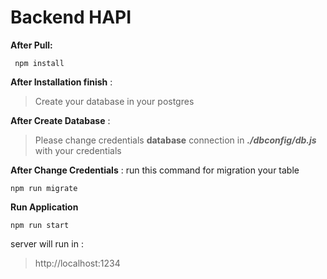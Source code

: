 # Backend HAPI

**After Pull:**

     npm install

**After Installation finish** :

> Create your database in your postgres

**After Create Database** :

> Please change credentials **database** connection in **_./dbconfig/db.js_** with your
> credentials

**After Change Credentials** :
run this command for migration your table

    npm run migrate

**Run Application**

    npm run start

server will run in :

> http://localhost:1234
